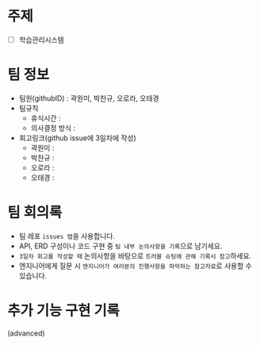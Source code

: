 # 주제
- [ ]  학습관리시스템

# 팀 정보
- 팀원(githubID) : 곽원미, 박찬규, 오로라, 오태경
- 팀규칙
    - 휴식시간 :
    - 의사결정 방식 :
- 회고링크(github issue에 3일차에 작성)
    - 곽원미 :
    - 박찬규 :
    - 오로라 :
    - 오태경 : 

# 팀 회의록
- 팀 레포 `issues 탭`을 사용합니다.
- API, ERD 구성이나 코드 구현 중 `팀 내부 논의사항을 기록`으로 남기세요.
- `3일차 회고를 작성할 때` 논의사항을 바탕으로 `트러블 슈팅에 관해 기록시 참고`하세요.
- 엔지니어에게 질문 시 `엔지니어가 여러분의 진행사항을 파악하는 참고자료`로 사용할 수 있습니다.

# 추가 기능 구현 기록
(advanced)